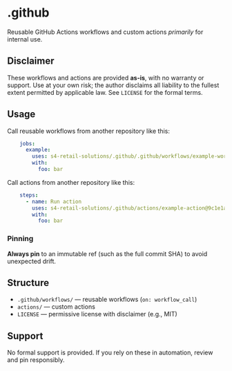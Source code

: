 # .github

Reusable GitHub Actions workflows and custom actions *primarily* for internal use.

## Disclaimer

These workflows and actions are provided **as-is**, with no warranty or support. Use at your own risk; the author disclaims all liability to the fullest extent permitted by applicable law. See `LICENSE` for the formal terms.

## Usage

Call reusable workflows from another repository like this:

```yaml
    jobs:
      example:
        uses: s4-retail-solutions/.github/.github/workflows/example-workflow@9c1e1a7f8f3827b11fb9eb34ab0a21afde30e19c
        with:
          foo: bar
```

Call actions from another repository like this:

```yaml
    steps:
      - name: Run action
        uses: s4-retail-solutions/.github/actions/example-action@9c1e1a7f8f3827b11fb9eb34ab0a21afde30e19c
        with:
          foo: bar
```

### Pinning

**Always pin** to an immutable ref (such as the full commit SHA) to avoid unexpected drift.

## Structure

- `.github/workflows/` — reusable workflows (`on: workflow_call`)
- `actions/` — custom actions
- `LICENSE` — permissive license with disclaimer (e.g., MIT)

## Support

No formal support is provided. If you rely on these in automation, review and pin responsibly.
